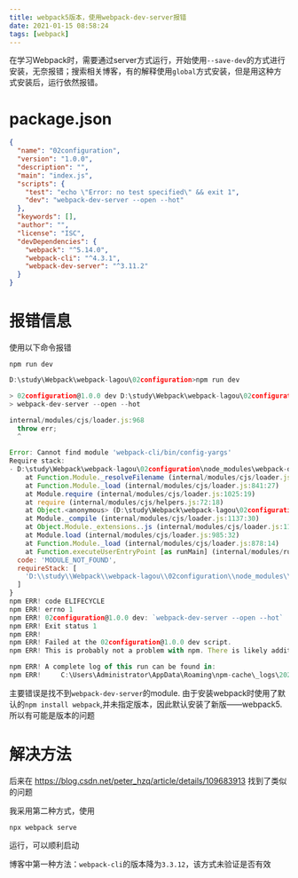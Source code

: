 ```yaml
---
title: webpack5版本，使用webpack-dev-server报错
date: 2021-01-15 08:58:24
tags: [webpack]
---
```

在学习Webpack时，需要通过server方式运行，开始使用`--save-dev`的方式进行安装，无奈报错；搜索相关博客，有的解释使用`global`方式安装，但是用这种方式安装后，运行依然报错。

# package.json
```json
{
  "name": "02configuration",
  "version": "1.0.0",
  "description": "",
  "main": "index.js",
  "scripts": {
    "test": "echo \"Error: no test specified\" && exit 1",
    "dev": "webpack-dev-server --open --hot"
  },
  "keywords": [],
  "author": "",
  "license": "ISC",
  "devDependencies": {
    "webpack": "^5.14.0",
    "webpack-cli": "^4.3.1",
    "webpack-dev-server": "^3.11.2"
  }
}
```
# 报错信息
使用以下命令报错
```
npm run dev
```


```js
D:\study\Webpack\webpack-lagou\02configuration>npm run dev

> 02configuration@1.0.0 dev D:\study\Webpack\webpack-lagou\02configuration
> webpack-dev-server --open --hot

internal/modules/cjs/loader.js:968
  throw err;
  ^

Error: Cannot find module 'webpack-cli/bin/config-yargs'
Require stack:
- D:\study\Webpack\webpack-lagou\02configuration\node_modules\webpack-dev-server\bin\webpack-dev-server.js
    at Function.Module._resolveFilename (internal/modules/cjs/loader.js:965:15)
    at Function.Module._load (internal/modules/cjs/loader.js:841:27)
    at Module.require (internal/modules/cjs/loader.js:1025:19)
    at require (internal/modules/cjs/helpers.js:72:18)
    at Object.<anonymous> (D:\study\Webpack\webpack-lagou\02configuration\node_modules\webpack-dev-server\bin\webpack-dev-server.js:65:1)
    at Module._compile (internal/modules/cjs/loader.js:1137:30)
    at Object.Module._extensions..js (internal/modules/cjs/loader.js:1157:10)
    at Module.load (internal/modules/cjs/loader.js:985:32)
    at Function.Module._load (internal/modules/cjs/loader.js:878:14)
    at Function.executeUserEntryPoint [as runMain] (internal/modules/run_main.js:71:12) {
  code: 'MODULE_NOT_FOUND',
  requireStack: [
    'D:\\study\\Webpack\\webpack-lagou\\02configuration\\node_modules\\webpack-dev-server\\bin\\webpack-dev-server.js'
  ]
}
npm ERR! code ELIFECYCLE
npm ERR! errno 1
npm ERR! 02configuration@1.0.0 dev: `webpack-dev-server --open --hot`
npm ERR! Exit status 1
npm ERR!
npm ERR! Failed at the 02configuration@1.0.0 dev script.
npm ERR! This is probably not a problem with npm. There is likely additional logging output above.

npm ERR! A complete log of this run can be found in:
npm ERR!     C:\Users\Administrator\AppData\Roaming\npm-cache\_logs\2021-01-14T09_42_44_662Z-debug.log
```

主要错误是找不到`webpack-dev-server`的module.
由于安装webpack时使用了默认的`npm install webpack`,并未指定版本，因此默认安装了新版——webpack5.所以有可能是版本的问题



# 解决方法

后来在 https://blog.csdn.net/peter_hzq/article/details/109683913 找到了类似的问题

我采用第二种方式，使用
```
npx webpack serve
```
运行，可以顺利启动

博客中第一种方法：`webpack-cli`的版本降为`3.3.12`，该方式未验证是否有效